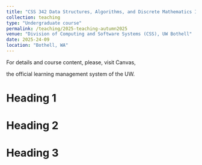 ```yaml
---
title: "CSS 342 Data Structures, Algorithms, and Discrete Mathematics I"
collection: teaching
type: "Undergraduate course"
permalink: /teaching/2025-teaching-autumn2025 
venue: "Division of Computing and Software Systems (CSS), UW Bothell"
date: 2025-24-09
location: "Bothell, WA"
---
```


For details and course content, please, visit Canvas, 
<!-- [Canvas](https://canvas.uw.edu),  -->

the official learning management system of the UW. 

Heading 1
======

Heading 2
======

Heading 3
======


<!-- ---
title: "Teaching experience 2"
collection: teaching
type: "Workshop"
permalink: /teaching/2015-spring-teaching-1
venue: "University 1, Department"
date: 2015-01-01
location: "City, Country"
---

This is a description of a teaching experience. You can use markdown like any other post.

Heading 1
======

Heading 2
======

Heading 3
====== -->